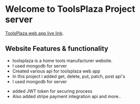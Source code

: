 # Welcome to ToolsPlaza Project server

[ToolsPlaza web app live link](https://toolsplaza.web.app).

## Website Features & functionality

- toolsplaza is a home tools manufacturer website.
- I used mongodb for server
- Created various api for toolsplaza web app
- In this project i added get, delete, put, patch, post api's
- I used mongodb for server

* added JWT token for securing process
* Also added stripe payment integration api and more..
